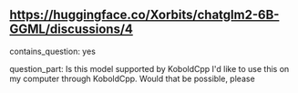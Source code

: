 ## https://huggingface.co/Xorbits/chatglm2-6B-GGML/discussions/4

contains_question: yes

question_part: Is this model supported by KoboldCpp I'd like to use this on my computer through KoboldCpp. Would that be possible, please